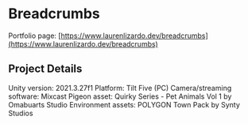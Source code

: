 # Breadcrumbs

Portfolio page: [https://www.laurenlizardo.dev/breadcrumbs](https://www.laurenlizardo.dev/breadcrumbs)

## Project Details
Unity version: 2021.3.27f1
Platform: Tilt Five (PC)
Camera/streaming software: Mixcast
Pigeon asset: Quirky Series - Pet Animals Vol 1 by Omabuarts Studio
Environment assets: POLYGON Town Pack by Synty Studios
